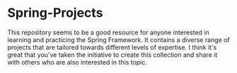 # Spring-Projects

This repository seems to be a good resource for anyone interested in learning and practicing the Spring Framework. It contains a diverse range of projects that are tailored towards different levels of expertise. I think it's great that you've taken the initiative to create this collection and share it with others who are also interested in this topic.
